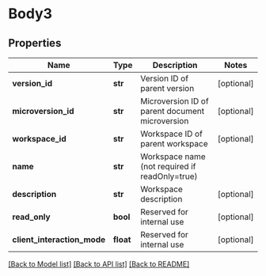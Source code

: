 # Body3

## Properties
Name | Type | Description | Notes
------------ | ------------- | ------------- | -------------
**version_id** | **str** | Version ID of parent version | [optional] 
**microversion_id** | **str** | Microversion ID of parent document microversion | [optional] 
**workspace_id** | **str** | Workspace ID of parent workspace | [optional] 
**name** | **str** | Workspace name (not required if readOnly&#x3D;true) | 
**description** | **str** | Workspace description | [optional] 
**read_only** | **bool** | Reserved for internal use | [optional] 
**client_interaction_mode** | **float** | Reserved for internal use | [optional] 

[[Back to Model list]](../README.md#documentation-for-models) [[Back to API list]](../README.md#documentation-for-api-endpoints) [[Back to README]](../README.md)


